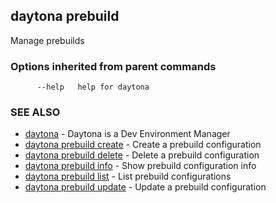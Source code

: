 ## daytona prebuild

Manage prebuilds

### Options inherited from parent commands

```
      --help   help for daytona
```

### SEE ALSO

* [daytona](daytona.md)	 - Daytona is a Dev Environment Manager
* [daytona prebuild create](daytona_prebuild_create.md)	 - Create a prebuild configuration
* [daytona prebuild delete](daytona_prebuild_delete.md)	 - Delete a prebuild configuration
* [daytona prebuild info](daytona_prebuild_info.md)	 - Show prebuild configuration info
* [daytona prebuild list](daytona_prebuild_list.md)	 - List prebuild configurations
* [daytona prebuild update](daytona_prebuild_update.md)	 - Update a prebuild configuration

